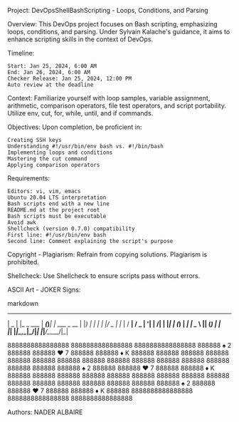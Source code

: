 Project: DevOpsShellBashScripting - Loops, Conditions, and Parsing

Overview:
This DevOps project focuses on Bash scripting, emphasizing loops, conditions, and parsing. Under Sylvain Kalache's guidance, it aims to enhance scripting skills in the context of DevOps.

Timeline:

    Start: Jan 25, 2024, 6:00 AM
    End: Jan 26, 2024, 6:00 AM
    Checker Release: Jan 25, 2024, 12:00 PM
    Auto review at the deadline

Context:
Familiarize yourself with loop samples, variable assignment, arithmetic, comparison operators, file test operators, and script portability. Utilize env, cut, for, while, until, and if commands.

Objectives:
Upon completion, be proficient in:

    Creating SSH keys
    Understanding #!/usr/bin/env bash vs. #!/bin/bash
    Implementing loops and conditions
    Mastering the cut command
    Applying comparison operators

Requirements:

    Editors: vi, vim, emacs
    Ubuntu 20.04 LTS interpretation
    Bash scripts end with a new line
    README.md at the project root
    Bash scripts must be executable
    Avoid awk
    Shellcheck (version 0.7.0) compatibility
    First line: #!/usr/bin/env bash
    Second line: Comment explaining the script's purpose

Copyright - Plagiarism:
Refrain from copying solutions. Plagiarism is prohibited.

Shellcheck:
Use Shellcheck to ensure scripts pass without errors.

ASCII Art - JOKER Signs:

markdown

 ____  _              _____ _     _             
|  _ \| |_   _  ___ |  ___(_)___| |_ ___  _ __ 
| |_) | | | | |/ _ \| |_  | / __| __/ _ \| '__|
|  __/| | |_| | (_) |  _| | \__ \ || (_) | |   
|_|   |_|\__,_|\___/|_|   |_|___/\__\___/|_| 






  8888888888888888   8888888888888888   8888888888888888
  888888  ♠ 2  888888   888888  ♥ 7  888888   888888  ♦ K  888888
  888888   888888   888888   888888   888888   888888   888888
  888888   888888   888888   888888   888888   888888   888888
  888888  ♠ 2  888888   888888  ♥ 7  888888   888888  ♦ K  888888
  888888   888888   888888   888888   888888   888888   888888
  888888   888888   888888   888888   888888   888888   888888
  888888  ♠ 2  888888   888888  ♥ 7  888888   888888  ♦ K  888888
  8888888888888888   8888888888888888   8888888888888888

Authors:
NADER ALBAIRE

